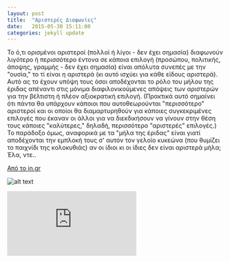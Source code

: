 ```yaml
---
layout: post
title:  "Αριστερές Διαφωνίες"
date:   2015-05-30 15:11:00
categories: jekyll update
---
```

Το ό,τι ορισμένοι αριστεροί (πολλοί ή λίγοι - δεν έχει σημασία) διαφωνούν λιγότερο ή περισσότερο έντονα σε κάποια επιλογή (προσώπου, πολιτικής, άποψης, γραμμής - δεν έχει σημασία) είναι απόλυτα συνεπές με την "ουσία," το τί είναι η αριστερά (κι αυτό ισχύει για κάθε είδους αριστερά). Αυτό ας το έχουν υπόψη τους όσοι αποδέχονται το ρόλο του μήλου της έριδας απέναντι στις μόνιμα διαφιλονικούμενες απόψεις των αριστερών για την βέλτιστη ή πλέον αξιοκρατική επιλογή. (Πρακτικά αυτό σημαίνει ότι πάντα θα υπάρχουν κάποιοι που αυτοθεωρούνται "περισσότερο" αριστεροί και οι οποίοι θα διαμαρτυρηθούν για κάποιες συγκεκριμένες επιλογές που έκαναν οι άλλοι για να διεκδικήσουν να γίνουν στην θέση τους κάποιες "καλύτερες," δηλαδή, περισσότερο "αριστερές" επιλογές.) Το παράδοξο όμως, αναφορικά με τα "μήλα της έριδας" είναι γιατί αποδέχονται την εμπλοκή τους σ' αυτόν τον γελοίο κυκεώνα (που θυμίζει το παιχνίδι της κολοκυθιάς) αν οι ίδιοι κι οι ίδιες δεν είναι αριστερά μήλα; Έλα, ντε..

[Από το in.gr](http://news.in.gr/greece/article/?aid=1500001316)

![alt text](http://static.in.gr/webstatic/A809D1C497CEDCCC82A1360CE4884351.jpg)

![Δοκιμή τοποθέτησης pdf](http://mwysis.github.io/images/BorgattiHalgin_OnNetworkTheory.pdf)